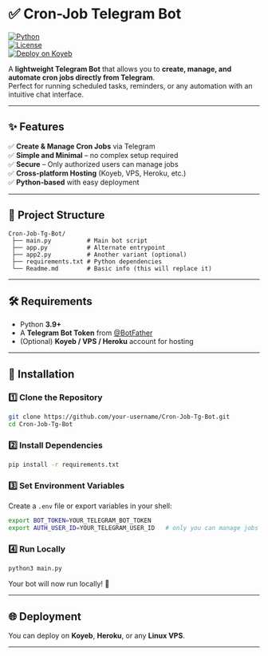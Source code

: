 # ✅ Cron-Job Telegram Bot

[![Python](https://img.shields.io/badge/Python-3.9+-blue.svg)](https://www.python.org/)  
[![License](https://img.shields.io/badge/License-MIT-green.svg)](LICENSE)  
[![Deploy on Koyeb](https://img.shields.io/badge/Deploy-Koyeb-orange)](https://www.koyeb.com/)  

A **lightweight Telegram Bot** that allows you to **create, manage, and automate cron jobs directly from Telegram**.  
Perfect for running scheduled tasks, reminders, or any automation with an intuitive chat interface.  

---

## ✨ Features  

✅ **Create & Manage Cron Jobs** via Telegram  
✅ **Simple and Minimal** – no complex setup required  
✅ **Secure** – Only authorized users can manage jobs  
✅ **Cross-platform Hosting** (Koyeb, VPS, Heroku, etc.)  
✅ **Python-based** with easy deployment  

---

## 📂 Project Structure  

```
Cron-Job-Tg-Bot/
 ├── main.py          # Main bot script  
 ├── app.py           # Alternate entrypoint  
 ├── app2.py          # Another variant (optional)
 ├── requirements.txt # Python dependencies  
 └── Readme.md        # Basic info (this will replace it)
```

---

## 🛠️ Requirements  

- Python **3.9+**  
- A **Telegram Bot Token** from [@BotFather](https://t.me/BotFather)  
- (Optional) **Koyeb / VPS / Heroku** account for hosting  

---

## 🚀 Installation  

### 1️⃣ Clone the Repository  

```bash
git clone https://github.com/your-username/Cron-Job-Tg-Bot.git
cd Cron-Job-Tg-Bot
```

### 2️⃣ Install Dependencies  

```bash
pip install -r requirements.txt
```

### 3️⃣ Set Environment Variables  

Create a `.env` file or export variables in your shell:  

```bash
export BOT_TOKEN=YOUR_TELEGRAM_BOT_TOKEN
export AUTH_USER_ID=YOUR_TELEGRAM_USER_ID   # only you can manage jobs
```

### 4️⃣ Run Locally  

```bash
python3 main.py
```

Your bot will now run locally! 🎉  

---

## 🌐 Deployment  

You can deploy on **Koyeb**, **Heroku**, or any **Linux VPS**.  

---
